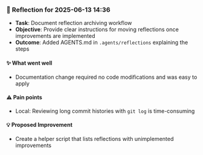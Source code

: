 <!-- reflection-template:start -->
### :book: Reflection for 2025-06-13 14:36
  - **Task**: Document reflection archiving workflow
  - **Objective**: Provide clear instructions for moving reflections once improvements are implemented
  - **Outcome**: Added AGENTS.md in `.agents/reflections` explaining the steps

#### :sparkles: What went well
  - Documentation change required no code modifications and was easy to apply

#### :warning: Pain points
  - Local: Reviewing long commit histories with `git log` is time-consuming

#### :bulb: Proposed Improvement
  - Create a helper script that lists reflections with unimplemented improvements
<!-- reflection-template:end -->
